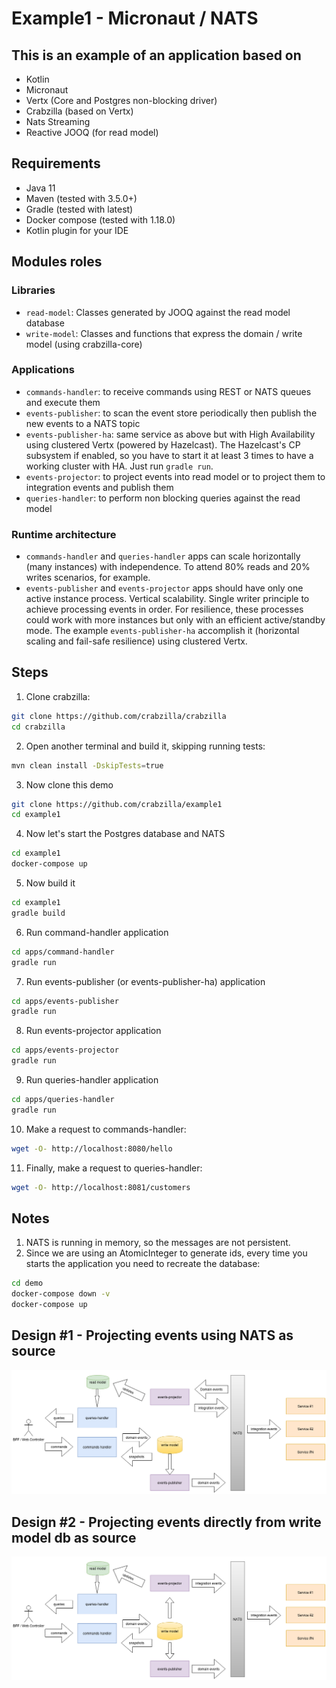 # Example1 - Micronaut / NATS

## This is an example of an application based on

* Kotlin
* Micronaut
* Vertx (Core and Postgres non-blocking driver)
* Crabzilla (based on Vertx)
* Nats Streaming
* Reactive JOOQ (for read model)

## Requirements

* Java 11
* Maven (tested with 3.5.0+)
* Gradle (tested with latest)
* Docker compose (tested with 1.18.0)
* Kotlin plugin for your IDE

## Modules roles

### Libraries
* `read-model`: Classes generated by JOOQ against the read model database
* `write-model`: Classes and functions that express the domain / write model (using crabzilla-core)

### Applications
* `commands-handler`: to receive commands using REST or NATS queues and execute them
* `events-publisher`: to scan the event store periodically then publish the new events to a NATS topic
* `events-publisher-ha`: same service as above but with High Availability using clustered Vertx (powered by Hazelcast). The Hazelcast's CP subsystem if enabled, so you have to start it at least 3 times to have a working cluster with HA. Just run `gradle run`.
* `events-projector`: to project events into read model or to project them to integration events and publish them
* `queries-handler`: to perform non blocking queries against the read model

### Runtime architecture
* `commands-handler` and `queries-handler` apps can scale horizontally (many instances) with independence. To attend 80% reads and 20% writes scenarios, for example.
* `events-publisher` and `events-projector` apps should have only one active instance process. Vertical scalability. Single writer principle to achieve processing events in order. For resilience, these processes could work with more instances but only with an efficient active/standby mode. The example `events-publisher-ha` accomplish it (horizontal scaling and fail-safe resilience) using clustered Vertx.

## Steps

1. Clone crabzilla:

```bash
git clone https://github.com/crabzilla/crabzilla
cd crabzilla
```

2. Open another terminal and build it, skipping running tests:

```bash
mvn clean install -DskipTests=true
```

3. Now clone this demo

```bash
git clone https://github.com/crabzilla/example1
cd example1
```


4. Now let's start the Postgres database and NATS

```bash
cd example1
docker-compose up
```


5. Now build it

```bash
cd example1
gradle build
```

6. Run command-handler application

```bash
cd apps/command-handler
gradle run
```

7. Run events-publisher (or events-publisher-ha) application

```bash
cd apps/events-publisher
gradle run
```

8. Run events-projector application

```bash
cd apps/events-projector
gradle run
```

9. Run queries-handler application

```bash
cd apps/queries-handler
gradle run
```

10. Make a request to commands-handler:

```bash
wget -O- http://localhost:8080/hello
```

11. Finally, make a request to queries-handler:

```bash
wget -O- http://localhost:8081/customers
```

## Notes

1. NATS is running in memory, so the messages are not persistent.
2. Since we are using an AtomicInteger to generate ids, every time you starts the application you need to recreate the database:

```bash
cd demo
docker-compose down -v
docker-compose up
```

## Design #1 - Projecting events using NATS as source

![GitHub Logo](/cqrs-arch-nats.png)

## Design #2 - Projecting events directly from write model db as source

![GitHub Logo](/cqrs-arch-db.png)
